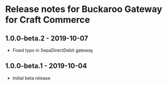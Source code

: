 # Release notes for Buckaroo Gateway for Craft Commerce

## 1.0.0-beta.2 - 2019-10-07

- Fixed typo in SepaDirectDebit gateway


## 1.0.0-beta.1 - 2019-10-04

- Initial beta release
